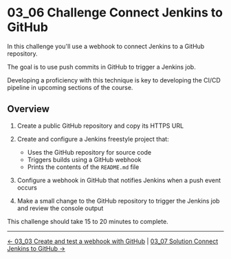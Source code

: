 # 03_06 Challenge Connect Jenkins to GitHub

In this challenge you'll use a webhook to connect Jenkins to a GitHub repository.

The goal is to use push commits in GitHub to trigger a Jenkins job.

Developing a proficiency with this technique is key to developing the CI/CD pipeline in upcoming sections of the course.

## **Overview**

1. Create a public GitHub repository and copy its HTTPS URL
2. Create and configure a Jenkins freestyle project that:

   - Uses the GitHub repository for source code
   - Triggers builds using a GitHub webhook
   - Prints the contents of the `README.md` file

3. Configure a webhook in GitHub that notifies Jenkins when a push event occurs
4. Make a small change to the GitHub repository to trigger the Jenkins job and review the console output

This challenge should take 15 to 20 minutes to complete.

<!-- FooterStart -->
---
[← 03_03 Create and test a webhook with GitHub](../03_03_create_a_webhook_with_github/README.md) | [03_07 Solution Connect Jenkins to GitHub →](../03_05_solution_connect_jenkins_to_github/README.md)
<!-- FooterEnd -->
